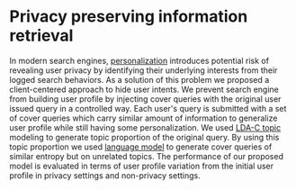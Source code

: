 # Privacy preserving information retrieval
In modern search engines, [personalization](https://en.wikipedia.org/wiki/Personalized_search) introduces potential risk of revealing user privacy by identifying their underlying interests from their logged search behaviors. As a solution of this problem we proposed a client-centered approach to hide user intents. We prevent search engine from building user profile by injecting cover queries with the original user issued query in a controlled way. Each user's query is submitted with a set of cover queries which carry similar amount of information to generalize user profile while still having some personalization. We used [LDA-C topic](http://www.cs.columbia.edu/~blei/lda-c/) modeling to generate topic proportion of the original query. By using this topic proportion we used [language model](https://en.wikipedia.org/wiki/Language_model) to generate cover queries of similar entropy but on unrelated topics. The performance of our proposed model is evaluated in terms of user profile variation from the initial user profile in privacy settings and non-privacy settings.
